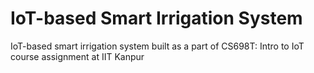 # IoT-based Smart Irrigation System
 IoT-based smart irrigation system built as a part of CS698T: Intro to IoT course assignment at IIT Kanpur
